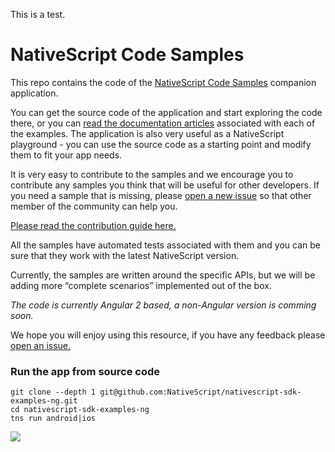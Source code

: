 This is a test.

# NativeScript Code Samples

This repo contains the code of the [NativeScript Code Samples](http://docs.nativescript.org/angular/code-samples/overview.html) companion application.

You can get the source code of the application and start exploring the code there, or you can [read the documentation  articles](http://docs.nativescript.org/angular/code-samples/overview.html) associated with each of the examples. The application is also very useful as a NativeScript playground - you can use the source code as a starting point and modify them to fit your app needs.

It is very easy to contribute to the samples and we encourage you to contribute any samples you think that will be useful for other developers. If you need a sample that is missing, please [open a new issue](https://github.com/NativeScript/nativescript-sdk-examples-ng/issues) so that other member of the community can help you.

[Please read the contribution guide here.](https://github.com/NativeScript/nativescript-sdk-examples-ng/blob/master/CONTRIBUTE.md)

All the samples have automated tests associated with them and you can be sure that they work with the latest NativeScript version.

Currently, the samples are written around the specific APIs, but we will be adding more “complete scenarios” implemented out of the box.

*The code is currently Angular 2 based, a non-Angular version is comming soon.*

We hope you will enjoy using this resource, if you have any feedback please [open an issue.](https://github.com/NativeScript/nativescript-sdk-examples-ng/issues)

### Run the app from source code
```
git clone --depth 1 git@github.com:NativeScript/nativescript-sdk-examples-ng.git
cd nativescript-sdk-examples-ng
tns run android|ios
```

![](https://ga-beacon.appspot.com/UA-111455-24/nativescript/nativescript-code-samples-ng?pixel)
